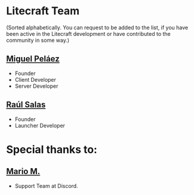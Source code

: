 # Litecraft Team

(Sorted alphabetically. You can request to be added to the list, if you have been active in the Litecraft development or have contributed to the community in some way.)

## [Miguel Peláez](https://github.com/KernelFreeze)

  * Founder
  * Client Developer
  * Server Developer

## [Raúl Salas](https://github.com/raulsmartin)

  * Founder
  * Launcher Developer

# Special thanks to:


## [Mario M.](https://github.com/Mariomm-marti)

  * Support Team at Discord.